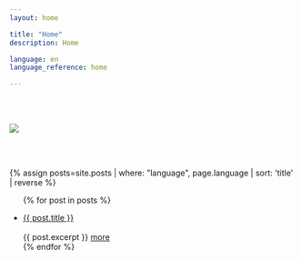 ```yaml
---
layout: home

title: "Home"
description: Home

language: en
language_reference: home

---
```


<div class="flex" style=" padding-top:3rem; padding-bottom:3rem; justify-content: center">
  <img 
    src="{{ site.baseurl }}/assets/img/logo.png"
  />
</div>

<div class="post-item"></div>

{% assign posts=site.posts | where: "language", page.language | sort: 'title' | reverse %}

<ul class="post-item-list">

  {% for post in posts %}
    <li class="post-item">
        <a class="post-item-title" href="{{site.baseurl}}{{ post.url }}">{{ post.title }}</a>
        <br/>
        <br/>
      {{ post.excerpt }} <a class="post-item-excerpt" href="{{site.baseurl}}{{ post.url }}">more</a>
    </li>
  {% endfor %}
</ul>

